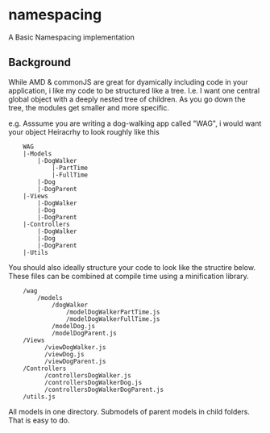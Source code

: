 # namespacing
A Basic Namespacing implementation 

## Background
While AMD & commonJS are great for dyamically including code in your application, i like my code to be structured like a tree. I.e. I want one central global object with a deeply nested tree of children. As you go down the tree, the modules get smaller and more specific. 

  e.g. Asssume you are writing a dog-walking app called "WAG", i would want your object Heiracrhy to look roughly like this

```
    WAG
    |-Models
        |-DogWalker
            |-PartTime
            |-FullTime
        |-Dog
        |-DogParent
    |-Views
        |-DogWalker
        |-Dog
        |-DogParent    
    |-Controllers
        |-DogWalker
        |-Dog
        |-DogParent    
    |-Utils
```
You should also ideally structure your code to look like the structire below. These files can be combined at compile time using a minification library.

```
    /wag
        /models
            /dogWalker
                /modelDogWalkerPartTime.js
                /modelDogWalkerFullTime.js
            /modelDog.js
            /modelDogParent.js
    /Views
          /viewDogWalker.js
          /viewDog.js
          /viewDogParent.js    
    /Controllers
          /controllersDogWalker.js
          /controllersDogWalkerDog.js
          /controllersDogWalkerDogParent.js    
    /utils.js
```

All models in one directory. Submodels of parent models in child folders. That is easy to do. 
<script src="js/namespace.js"></script>

<script>
    write("<h2>No Namespacing</h2>")
    myFunction();
    myHoistyFunction();
    myErroneousFunction();

    write("<h2/><h2>With Namespacing</h2>");
</script>

<!--script>
    require.config({
        baseUrl: "js/"
    });
    requirejs(['namespace'], function (namespace) {
        namespace.init("HELLOWROLD");
    });
</script-->

<script>
    namespace.init("Hello");
    namespace("World")
    write(Hello);
    write(Hello.World);
</script>

<script>

    namespace("Hello.Country.State.Model");
    (function (ns) {
        ns.getData = function () {
            return "Some state data"
        }
    })(Hello.Country.State.Model);


    namespace("Hello.Country.State.City.Model");
    (function (ns) {
        ns.getData = function () {
            return "Some city data"
        }
    })(Hello.Country.State.City.Model);


    namespace("Hello.Country.State.City.Controller");
    (function (ns) {
        ns.handleClicks = function () {
            return "Handling CLick for this Data:" + Hello.Country.State.City.Model.getData()
        }
    })(Hello.Country.State.City.Controller);


    namespace("Hello.Country.State.City.View");
    (function (ns) {
        ns.print = function () {
            return "<em>" + Hello.Country.State.City.Model.getData() + "</em>"
        }
    })(Hello.Country.State.City.View);

    write("Hello.Country.State.Model.getData()", Hello.Country.State.Model.getData());
    write("Hello.Country.State.City.Model.getData()", Hello.Country.State.City.Model.getData());
    write("Hello.Country.State.City.Controller.handleClicks()", Hello.Country.State.City.Controller.handleClicks());
    write("Hello.Country.State.City.View.print()", Hello.Country.State.City.View.print());

    write("<h2>The Namespace tree</h2>", Hello);
</script>


<script>
    namespace("Hello.Animals");
    (function (ns) {
        ns.areEdible = function () {
            return true;
        }
        ns.usePhotoSynthesis = "maybe"; //http://www.iflscience.com/plants-and-animals/sea-slug-steals-photosynthesis-genes-its-algae-meal
    })(Hello.Animals);


    namespace("Hello.Animals.Cats").extend(Hello.Animals);
    (function (ns) {
        ns.areEdible = function () {
            return false
        }
        ns.canBark = false
    })(Hello.Animals.Cats);


    namespace("Hello.Animals.Dogs").extend(Hello.Animals);
    (function (ns) {
        ns.areEdible = function () {
            return "Can we call Super ?:"+ns.parent().areEdible() + ns.parent('areEdible')();
        }

        ns.canBark = true
    })(Hello.Animals.Dogs);



    namespace("Hello.Animals.Snails").extend(Hello.Animals);


    write("<h2>Extension of Namespaces</h2>");
    write("Cats Are edible?", Hello.Animals.Cats.areEdible());
    write("Dogs Are edible?", Hello.Animals.Dogs.areEdible());
    write("Snails Are edible?", Hello.Animals.Snails.areEdible())
    write("Cats:", Hello.Animals.Cats);
    write("Dogs:", Hello.Animals.Dogs)
    write("Snails:", Hello.Animals.Snails);
    write("Animals:", Hello.Animals);
    write("Animals' children's names:", Hello.Animals.getChildren().map(function(o){return o.getNSName()}));
    write("Animals' children", Hello.Animals.getChildren());


